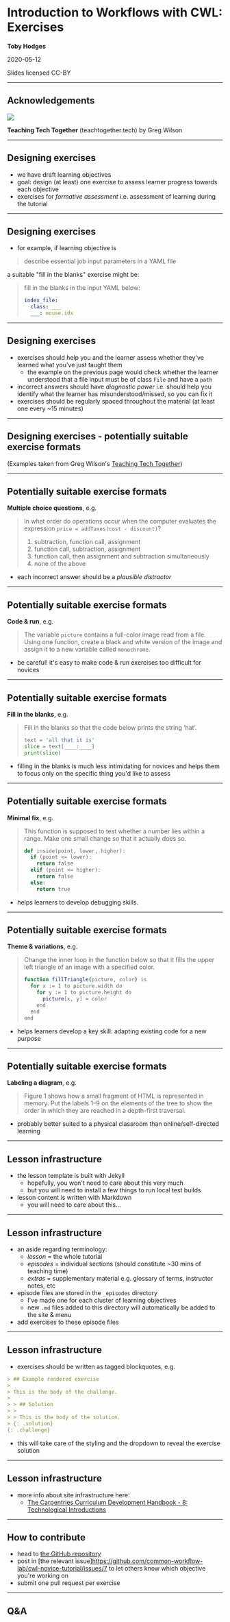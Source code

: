 # Introduction to Workflows with CWL: Exercises

**Toby Hodges**

2020-05-12

Slides licensed CC-BY

---
## Acknowledgements

![](images/TheCarpentries.svg)

**Teaching Tech Together** (teachtogether.tech) by Greg Wilson

---
## Designing exercises

- we have draft learning objectives
- goal: design (at least) one exercise to assess learner progress towards each objective
- exercises for _formative assessment_ i.e. assessment of learning during the tutorial

---
## Designing exercises

- for example, if learning objective is

> describe essential job input parameters in a YAML file

a suitable "fill in the blanks" exercise might be:

> fill in the blanks in the input YAML below:
>
> ```yaml
> index_file:
>   class: ___
>   ___: mouse.idx
> ```

---
## Designing exercises

- exercises should help you and the learner assess whether they've learned what you've just taught them
  - the example on the previous page would check whether the learner understood that a file input must be of class `File` and have a `path`
- incorrect answers should have _diagnostic power_ i.e. should help you identify what the learner has misunderstood/missed, so you can fix it
- exercises should be regularly spaced throughout the material (at least one every ~15 minutes)

---
## Designing exercises - potentially suitable exercise formats

(Examples taken from Greg Wilson's [Teaching Tech Together](http://teachtogether.tech/#s:exercises))

---
## Potentially suitable exercise formats

**Multiple choice questions**, e.g.

> In what order do operations occur when the computer evaluates the expression `price = addTaxes(cost - discount)`?
>
> 1. subtraction, function call, assignment
> 2. function call, subtraction, assignment
> 3. function call, then assignment and subtraction simultaneously
> 4. none of the above

- each incorrect answer should be a _plausible distractor_

---
## Potentially suitable exercise formats

**Code & run**, e.g.

> The variable `picture` contains a full-color image read from a file. Using one function, create a black and white version of the image and assign it to a new variable called `monochrome`.

- be careful! it's easy to make code & run exercises too difficult for novices

---
## Potentially suitable exercise formats

**Fill in the blanks**, e.g.

> Fill in the blanks so that the code below prints the string ’hat’.
>
> ```python
> text = 'all that it is'
> slice = text[____:____]
> print(slice)
> ```

- filling in the blanks is much less intimidating for novices and helps them to focus only on the specific thing you'd like to assess

---
## Potentially suitable exercise formats

**Minimal fix**, e.g.

> This function is supposed to test whether a number lies within a range. Make one small change so that it actually does so.
>
> ```python
> def inside(point, lower, higher):
>   if (point <= lower):
>     return false
>   elif (point <= higher):
>     return false
>   else:
>     return true
> ```

- helps learners to develop debugging skills.

---
## Potentially suitable exercise formats

**Theme & variations**, e.g.

> Change the inner loop in the function below so that it fills the upper left triangle of an image with a specified color.
>
> ```bash
> function fillTriangle(picture, color) is
>   for x := 1 to picture.width do
>     for y := 1 to picture.height do
>       picture[x, y] = color
>     end
>   end
> end
> ```

- helps learners develop a key skill: adapting existing code for a new purpose

---
## Potentially suitable exercise formats

**Labeling a diagram**, e.g.

> Figure 1 shows how a small fragment of HTML is represented in memory. Put the labels 1–9 on the elements of the tree to show the order in which they are reached in a depth-first traversal.

-  probably better suited to a physical classroom than online/self-directed learning

---
## Lesson infrastructure

- the lesson template is built with Jekyll
  - hopefully, you won't need to care about this very much
  - but you will need to install a few things to run local test builds
- lesson content is written with Markdown
  - you will need to care about this...

---
## Lesson infrastructure

- an aside regarding terminology:
  - _lesson_ = the whole tutorial
  - _episodes_ = individual sections (should constitute ~30 mins of teaching time)
  - _extras_ = supplementary material e.g. glossary of terms, instructor notes, etc
- episode files are stored in the `_episodes` directory
  - I've made one for each cluster of learning objectives
  - new `.md` files added to this directory will automatically be added to the site & menu
- add exercises to these episode files

---
## Lesson infrastructure

- exercises should be written as tagged blockquotes, e.g.

```markdown
> ## Example rendered exercise
>
> This is the body of the challenge.
>
> > ## Solution
> >
> > This is the body of the solution.
> {: .solution}
{: .challenge}
```

- this will take care of the styling and the dropdown to reveal the exercise solution

---
## Lesson infrastructure

- more info about site infrastructure here:
  - [The Carpentries Curriculum Development Handbook - 8: Technological Introductions](https://carpentries.github.io/curriculum-development/technological-introductions.html#using-the-lesson-template)

---
## How to contribute

- head to [the GitHub repository](https://github.com/common-workflow-lab/cwl-novice-tutorial/)
- post in [the relevant issue]https://github.com/common-workflow-lab/cwl-novice-tutorial/issues/7 to let others know which objective you're working on
- submit one pull request per exercise

---
## Q&A
